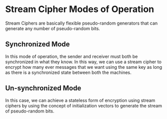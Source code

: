 # Stream Cipher Modes of Operation
Stream Ciphers are basically flexible pseudo-random generators that can generate any number of pseudo-random bits.
## Synchronized Mode
In this mode of operation, the sender and receiver must both be synchronized in what they know. In this way, we can use a stream cipher to encrypt how many ever messages that we want using the same key as long as there is a synchronized state between both the machines.
## Un-synchronized Mode
In this case, we can achieve a stateless form of encryption using stream ciphers by using the concept of initialization vectors to generate the stream of pseudo-random bits. 

